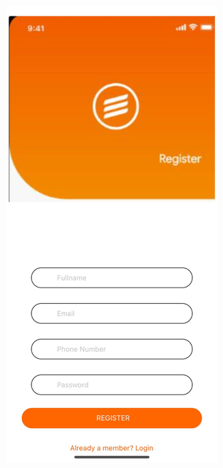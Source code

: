 <img src="https://github.com/NoemiBenedito/pdmProva/blob/main/src/85701968-cc10-4cdb-a139-7f3fe4800736.jpg" alt="Logo da Minha Empresa">
